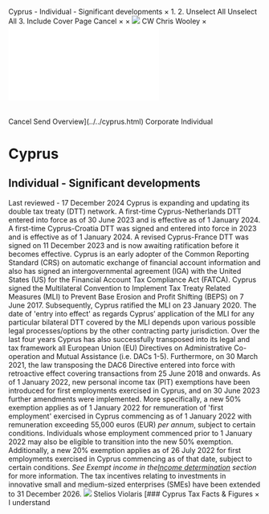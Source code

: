 Cyprus - Individual - Significant developments
×
1.
2.
Unselect All
Unselect All
3.
Include Cover Page
Cancel
×
×
![](../../-/media/world-wide-tax-summaries/attachments/global---chris-wooley.ashx%3Frev=ac5e5f3223b34096b1afc2a6009c7320&revision=ac5e5f32-23b3-4096-b1af-c2a6009c7320&hash=859B7ADC84DC2CBEC9760E9E6EE7DE6D0A8BFCDF)
CW
Chris Wooley
×
![](significant-developments.html)
######
Cancel
Send
Overview](../../cyprus.html)
Corporate
Individual
# Cyprus
## Individual - Significant developments
Last reviewed - 17 December 2024
Cyprus is expanding and updating its double tax treaty (DTT) network. A first-time Cyprus-Netherlands DTT entered into force as of 30 June 2023 and is effective as of 1 January 2024. A first-time Cyprus-Croatia DTT was signed and entered into force in 2023 and is effective as of 1 January 2024. A revised Cyprus-France DTT was signed on 11 December 2023 and is now awaiting ratification before it becomes effective.
Cyprus is an early adopter of the Common Reporting Standard (CRS) on automatic exchange of financial account information and also has signed an intergovernmental agreement (IGA) with the United States (US) for the Financial Account Tax Compliance Act (FATCA).
Cyprus signed the Multilateral Convention to Implement Tax Treaty Related Measures (MLI) to Prevent Base Erosion and Profit Shifting (BEPS) on 7 June 2017. Subsequently, Cyprus ratified the MLI on 23 January 2020. The date of 'entry into effect' as regards Cyprus’ application of the MLI for any particular bilateral DTT covered by the MLI depends upon various possible legal processes/options by the other contracting party jurisdiction.
Over the last four years Cyprus has also successfully transposed into its legal and tax framework all European Union (EU) Directives on Administrative Co-operation and Mutual Assistance (i.e. DACs 1-5). Furthermore, on 30 March 2021, the law transposing the DAC6 Directive entered into force with retroactive effect covering transactions from 25 June 2018 and onwards.
As of 1 January 2022, new personal income tax (PIT) exemptions have been introduced for first employments exercised in Cyprus, and on 30 June 2023 further amendments were implemented. More specifically, a new 50% exemption applies as of 1 January 2022 for remuneration of 'first employment' exercised in Cyprus commencing as of 1 January 2022 with remuneration exceeding 55,000 euros (EUR) *per annum*, subject to certain conditions. Individuals whose employment commenced prior to 1 January 2022 may also be eligible to transition into the new 50% exemption. Additionally, a new 20% exemption applies as of 26 July 2022 for first employments exercised in Cyprus commencing as of that date, subject to certain conditions. *See Exempt income in the*[*Income determination*](income-determination.html) *section* for more information.
Τhe tax incentives relating to investments in innovative small and medium-sized enterprises (SMEs) have been extended to 31 December 2026.
![](../../-/media/world-wide-tax-summaries/attachments/cyprus---stelios_violaris.ashx%3Frev=061a2a1e254e4d29a712e433dc3e024a&revision=061a2a1e-254e-4d29-a712-e433dc3e024a&hash=7CCF2CE6C6919A9E55BC3B25479D45FF2C508357)
Stelios Violaris
[### Cyprus Tax Facts & Figures
×
I understand